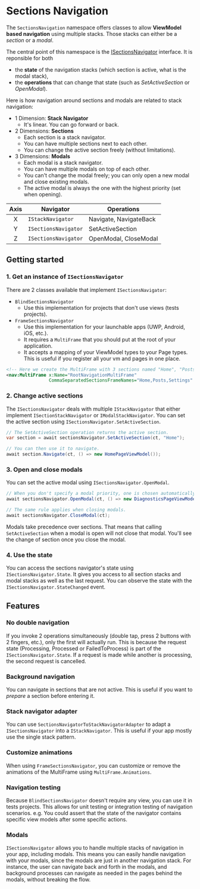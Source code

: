 ﻿# Sections Navigation

The `SectionsNavigation` namespace offers classes to allow **ViewModel based navigation** using multiple stacks.
Those stacks can either be a _section_ or a _modal_.

The central point of this namespace is the [ISectionsNavigator](ISectionsNavigator.cs) interface.
It is reponsible for both
- the **state** of the navigation stacks (which section is active, what is the modal stack),
- the **operations** that can change that state (such as _SetActiveSection_ or _OpenModal_).

Here is how navigation around sections and modals are related to stack navigation:
- 1 Dimension: **Stack Navigator**
  - It's linear. You can go forward or back.
- 2 Dimensions: **Sections**
  - Each section is a stack navigator.
  - You can have multiple sections next to each other.
  - You can change the active section freely (without limitations).
- 3 Dimensions: **Modals**
  - Each modal is a stack navigator.
  - You can have multiple modals on top of each other.
  - You can't change the modal freely; you can only open a new modal and close existing modals.
  - The active modal is always the one with the highest priority (set when opening).

Axis | Navigator            | Operations
:---:|----------------------|-----------
X    | `IStackNavigator`    | Navigate, NavigateBack
Y    | `ISectionsNavigator` | SetActiveSection
Z    | `ISectionsNavigator` | OpenModal, CloseModal

## Getting started

### 1. Get an instance of `ISectionsNavigator`
There are 2 classes available that implement `ISectionsNavigator`:
- `BlindSectionsNavigator`
  - Use this implementation for projects that don't use views (tests projects).
- `FrameSectionsNavigator`
  - Use this implementation for your launchable apps (UWP, Android, iOS, etc.).
  - It requires a `MultiFrame` that you should put at the root of your application.
  - It accepts a mapping of your ViewModel types to your Page types. This is useful if you register all your vm and pages in one place.

```xml
<!-- Here we create the MultiFrame with 3 sections named "Home", "Posts" and "Settings". -->
<nav:MultiFrame x:Name="RootNavigationMultiFrame"
                CommaSeparatedSectionsFrameNames="Home,Posts,Settings" />
```

### 2. Change active sections
The `ISectionsNavigator` deals with multiple `IStackNavigator` that either implement `ISectionStackNavigator` or `IModalStackNavigator`.
You can set the active section using `ISectionsNavigator.SetActiveSection`.

```csharp
// The SetActiveSection operation returns the active section.
var section = await sectionsNavigator.SetActiveSection(ct, "Home");

// You can then use it to navigate.
await section.Navigate(ct, () => new HomePageViewModel());
```

### 3. Open and close modals
You can set the active modal using `ISectionsNavigator.OpenModal`.

```csharp
// When you don't specify a modal priority, one is chosen automatically.
await sectionsNavigator.OpenModal(ct, () => new DiagnosticsPageViewModel());

// The same rule applies when closing modals.
await sectionsNavigator.CloseModal(ct);
```

Modals take precedence over sections.
That means that calling `SetActiveSection` when a modal is open will not close that modal.
You'll see the change of section once you close the modal.

### 4. Use the state
You can access the sections navigator's state using `ISectionsNavigator.State`.
It gives you access to all section stacks and modal stacks as well as the last request.
You can observe the state with the `ISectionsNavigator.StateChanged` event.

## Features

### No double navigation
If you invoke 2 operations simultaneously (double tap, press 2 buttons with 2 fingers, etc.), only the first will actually run.
This is because the request state (Processing, Processed or FailedToProcess) is part of the `ISectionsNavigator.State`.
If a request is made while another is processing, the second request is cancelled.

### Background navigation
You can navigate in sections that are not active. This is useful if you want to _prepare_ a section before entering it.

### Stack navigator adapter
You can use `SectionsNavigatorToStackNavigatorAdapter` to adapt a `ISectionsNavigator` into a `IStackNavigator`. This is useful if your app mostly use the single stack pattern.

### Customize animations
When using `FrameSectionsNavigator`, you can customize or remove the animations of the MultiFrame using `MultiFrame.Animations`.

### Navigation testing
Because `BlindSectionsNavigator` doesn't require any view, you can use it in tests projects.
This allows for unit testing or integration testing of navigation scenarios.
e.g. You could assert that the state of the navigator contains specific view models after some specific actions.

### Modals
`ISectionsNavigator` allows you to handle multiple stacks of navigation in your app, including modals. This means you can easily handle navigation with your modals, since the modals are just in another navigation stack. For instance, the user can navigate back and forth in the modals, and background processes can navigate as needed in the pages behind the modals, without breaking the flow.